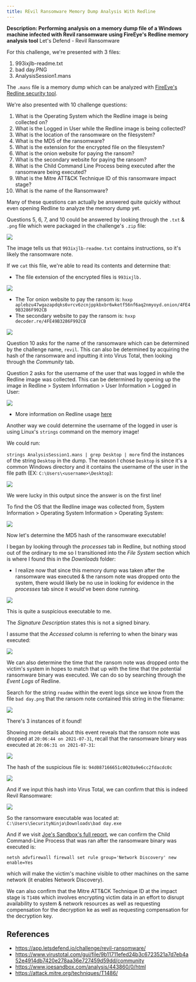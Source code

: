 ```yaml
---
title: REvil Ransomware Memory Dump Analysis With Redline
---
```


**Description: Performing analysis on a memory dump file of a Windows machine infected with Revil ransomware using FireEye's Redline memory analysis tool**
Let's Defend - Revil Ransomware

For this challenge, we're presented with 3 files:

1. 993ixjlb-readme.txt
2. bad day.PNG
3. AnalysisSession1.mans

The `.mans` file is a memory dump which can be analyzed with [FireEye's Redline security tool](https://www.fireeye.com/services/freeware/redline.html). 

We're also presented with 10 challenge questions:

1. What is the Operating System which the Redline image is being collected on?
2. What is the Logged in User while the Redline image is being collected?
3. What is the location of the ransomware on the filesystem?
4. What is the MD5 of the ransomware?
5. What is the extension for the encrypted file on the filesystem?
6. What is the onion website for paying the ransom?
7. What is the secondary website for paying the ransom?
8. What is the Child Command Line Process being executed after the ransomware being executed?
9. What is the Mitre ATT&CK Technique ID of this ransomware impact stage?
10. What is the name of the Ransomware? 

Many of these questions can actually be answered quite quickly without even opening Redline to analyze the memory dump yet.

Questions 5, 6, 7, and 10 could be answered by looking through the `.txt` & `.png` file which were packaged in the challenge's `.zip` file:

![](https://i.imgur.com/kmjUkvp.jpg)

The image tells us that `993ixjlb-readme.txt` contains instructions, so it's likely the ransomware note.

If we `cat` this file, we're able to read its contents and determine that:

* The file extension of the encrypted files is `993ixjlb.`

![](https://i.imgur.com/JwC4BEo.png)

* The Tor onion website to pay the ransom is: `hxxp aplebzu47wgazapdqks6vrcv6zcnjppkbxbr6wketf56nf6aq2nmyoyd.onion/4FE49B3286F992CB`
* The secondary website to pay the ransom is: `hxxp decoder.re/4FE49B3286F992CB`

![](https://i.imgur.com/rV2TBGK.png)

Question 10 asks for the name of the ransomware which can be determined by the challenge name, `revil`. This can also be determined by acquiring the hash of the ransomware and inputting it into Virus Total, then looking through the *Community* tab.

Question 2 asks for the username of the user that was logged in while the Redline image was collected. This can be determined by opening up the image in Redline > System Information > User Information > Logged in User:

![](https://i.imgur.com/7lawJc0.png)

* More information on Redline usage [here](https://resources.infosecinstitute.com/topic/memory-analysis-using-redline/)

Another way we could determine the username of the logged in user is using Linux's `strings` command on the memory image!

We could run:

`strings AnalysisSession1.mans | grep Desktop | more` find the instances of the string `Desktop` in the dump. The reason I chose `Desktop` is since it's a common Windows directory and it contains the username of the user in the file path (EX: `C:\Users\<username>\Desktop`):

![](https://i.imgur.com/Fzr2HDS.png)

We were lucky in this output since the answer is on the first line!

To find the OS that the Redline image was collected from, System Information > Operating System Information > Operating System:

![](https://i.imgur.com/K71jzmD.png)

Now let's determine the MD5 hash of the ransomware executable!

I began by looking through the *processes* tab in Redline, but nothing stood out of the ordinary to me so I transitioned into the *File System* section which is where I found this in the *Downloads* folder:

* I realize now that since this memory dump was taken after the ransomware was executed & the ransom note was dropped onto the system, there would likely be no use in looking for evidence in the *processes* tab since it would've been done running.

![](https://i.imgur.com/aWuWdSC.png)

This is quite a suspicious executable to me.

The *Signature Description* states this is not a signed binary.

I assume that the *Accessed* column is referring to when the binary was executed:

![](https://i.imgur.com/ZXzEBw5.png)

We can also determine the time that the ransom note was dropped onto the victim's system in hopes to match that up with the time that the potential ransomware binary was executed. We can do so by searching through the *Event Logs* of Redline. 

Search for the string `readme` within the event logs since we know from the file `bad day.png` that the ransom note contained this string in the filename:

![](https://i.imgur.com/5d52JRE.png)

There's 3 instances of it found!

Showing more details about this event reveals that the ransom note was dropped at `20:06:44 on 2021-07-31`, recall that the ransomware binary was executed at `20:06:31 on 2021-07-31`:

![](https://i.imgur.com/zxzR4bW.png)

The hash of the suspicious file is: `94d087166651c0020a9e6cc2fdacdc0c`

![](https://i.imgur.com/SsJQqLS.png)

And if we input this hash into Virus Total, we can confirm that this is indeed Revil Ransomware:

![](https://i.imgur.com/y7o70no.png)

So the ransomware executable was located at: `C:\Users\SecurityNinja\Downloads\bad day.exe`

And if we visit [Joe's Sandbox's full report](https://www.joesandbox.com/analysis/443860/0/html), we can confirm the Child Command-Line Process that was ran after the ransomware binary was executed is: 

`netsh advfirewall firewall set rule group='Network Discovery' new enable=Yes`

which will make the victim's machine visible to other machines on the same network (it enables Network Discovery).

We can also confirm that the Mitre ATT&CK Technique ID at the impact stage is `T1486` which involves encrypting victim data in an effort to disrupt availability to system & network resources as well as requesting compensation for the decryption ke as well as requesting compensation for the decryption key.

## References

* https://app.letsdefend.io/challenge/revil-ransomware/
* https://www.virustotal.com/gui/file/9b11711efed24b3c6723521a7d7eb4a52e4914db7420e278aa36e727459d59dd/community
* https://www.joesandbox.com/analysis/443860/0/html
* https://attack.mitre.org/techniques/T1486/

